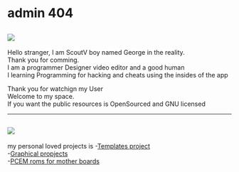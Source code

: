 # admin 404

![](https://www.intel.com/content/dam/develop/external/us/en/images/gnu-782854.jpg)
---

Hello stranger, I am ScoutV boy named George in the reality.  
Thank you for comming.  
I am a programmer Designer video editor and a good human  
I learning Programming for hacking and cheats using the insides of the app  

Thank you for watchign my User  
Welcome to my space.  
If you want the public resources is OpenSourced and GNU licensed

---
![](https://upload.wikimedia.org/wikipedia/commons/9/93/GPLv3_Logo.svg)
---

my personal loved projects is 
	-[Templates project](https://github.com/admin404/Templates.git)  
	-[Graphical propjects](https://github.com/admin404/projects.git)  
	-[PCEM roms for mother boards](https://github.com/admin404/ROMs_pcem.git)